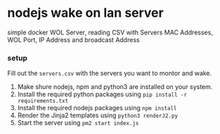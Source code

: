 # nodejs wake on lan server
simple docker WOL Server, reading CSV with Servers MAC Addresses, WOL Port, IP Address and broadcast Address

### setup

Fill out the ``servers.csv`` with the servers you want to montor and wake.

1. Make shure nodejs, npm and python3 are installed on your system.
2. Install the required python packages using ``pip install -r requirements.txt``
3. Install the required nodejs packages using ``npm install``
4. Render the Jinja2 templates using ``python3 renderJ2.py``
5. Start the server using ``pm2 start index.js``
